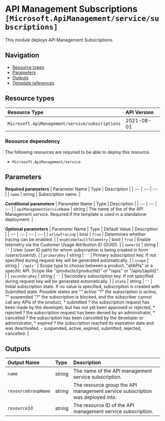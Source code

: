 # API Management Subscriptions `[Microsoft.ApiManagement/service/subscriptions]`

This module deploys API Management Subscriptions.

## Navigation

- [Resource types](#Resource-types)
- [Parameters](#Parameters)
- [Outputs](#Outputs)
- [Template references](#Template-references)

## Resource types

| Resource Type | API Version |
| :-- | :-- |
| `Microsoft.ApiManagement/service/subscriptions` | 2021-08-01 |

### Resource dependency

The following resources are required to be able to deploy this resource.

- `Microsoft.ApiManagement/service`

## Parameters

**Required parameters**
| Parameter Name | Type | Description |
| :-- | :-- | :-- |
| `name` | string | Subscription name. |

**Conditional parameters**
| Parameter Name | Type | Description |
| :-- | :-- | :-- |
| `apiManagementServiceName` | string | The name of the of the API Management service. Required if the template is used in a standalone deployment. |

**Optional parameters**
| Parameter Name | Type | Default Value | Description |
| :-- | :-- | :-- | :-- |
| `allowTracing` | bool | `True` | Determines whether tracing can be enabled. |
| `enableDefaultTelemetry` | bool | `True` | Enable telemetry via the Customer Usage Attribution ID (GUID). |
| `ownerId` | string | `''` | User (user ID path) for whom subscription is being created in form /users/{userId}. |
| `primaryKey` | string | `''` | Primary subscription key. If not specified during request key will be generated automatically. |
| `scope` | string | `'/apis'` | Scope type to choose between a product, "allAPIs" or a specific API. Scope like "/products/{productId}" or "/apis" or "/apis/{apiId}". |
| `secondaryKey` | string | `''` | Secondary subscription key. If not specified during request key will be generated automatically. |
| `state` | string | `''` | Initial subscription state. If no value is specified, subscription is created with Submitted state. Possible states are "*" active "?" the subscription is active, "*" suspended "?" the subscription is blocked, and the subscriber cannot call any APIs of the product, * submitted ? the subscription request has been made by the developer, but has not yet been approved or rejected, * rejected ? the subscription request has been denied by an administrator, * cancelled ? the subscription has been cancelled by the developer or administrator, * expired ? the subscription reached its expiration date and was deactivated. - suspended, active, expired, submitted, rejected, cancelled. |

## Outputs

| Output Name | Type | Description |
| :-- | :-- | :-- |
| `name` | string | The name of the API management service subscription. |
| `resourceGroupName` | string | The resource group the API management service subscription was deployed into. |
| `resourceId` | string | The resource ID of the API management service subscription. |

